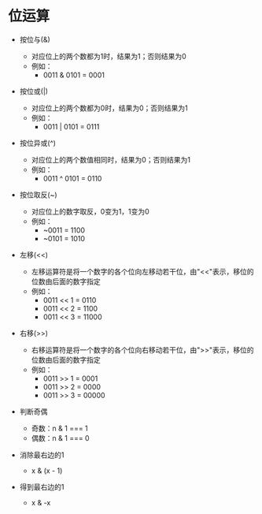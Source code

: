 # 位运算

* 按位与(&)
  * 对应位上的两个数都为1时，结果为1；否则结果为0
  * 例如：
    * 0011 & 0101 = 0001

* 按位或(|)
  * 对应位上的两个数都为0时，结果为0；否则结果为1
  * 例如：
    * 0011 | 0101 = 0111

* 按位异或(^)
  * 对应位上的两个数值相同时，结果为0；否则结果为1
  * 例如：
    * 0011 ^ 0101 = 0110

* 按位取反(~)
  * 对应位上的数字取反，0变为1，1变为0
  * 例如：
    * ~0011 = 1100
    * ~0101 = 1010

* 左移(<<)
  * 左移运算符是将一个数字的各个位向左移动若干位，由"<<"表示，移位的位数由后面的数字指定
  * 例如：
    * 0011 << 1 = 0110
    * 0011 << 2 = 1100
    * 0011 << 3 = 11000

* 右移(>>)
  * 右移运算符是将一个数字的各个位向右移动若干位，由">>"表示，移位的位数由后面的数字指定
  * 例如：
    * 0011 >> 1 = 0001
    * 0011 >> 2 = 0000
    * 0011 >> 3 = 00000

* 判断奇偶
  * 奇数：n & 1 === 1
  * 偶数：n & 1 === 0

* 消除最右边的1
  * x & (x - 1)

* 得到最右边的1
  * x & -x
